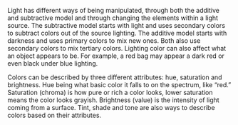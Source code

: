 Light has different ways of being manipulated, through both the additive and subtractive model and through changing the elements within a light source. The subtractive model starts with light and uses secondary colors to subtract colors out of the source lighting. The additive model starts with darkness and uses primary colors to mix new ones. Both also use secondary colors to mix tertiary colors. Lighting color can also affect what an object appears to be. For example, a red bag may appear a dark red or even black under blue lighting.

Colors can be described by three different attributes: hue, saturation and brightness. Hue being what basic color it falls to on the spectrum, like “red.” Saturation (chroma) is how pure or rich a color looks, lower saturation means the color looks grayish. Brightness (value) is the intensity of light coming from a surface. Tint, shade and tone are also ways to describe colors based on their attributes.
